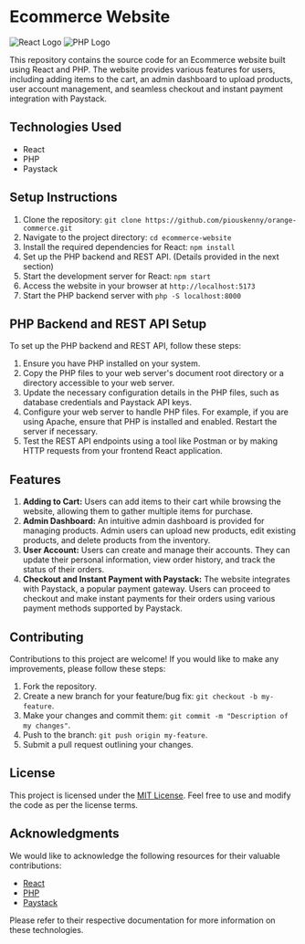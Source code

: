 # Ecommerce Website

![React Logo](https://upload.wikimedia.org/wikipedia/commons/a/a7/React-icon.svg) ![PHP Logo](https://commons.wikimedia.org/wiki/File:PHP-logo.svg)

This repository contains the source code for an Ecommerce website built using React and PHP. The website provides various features for users, including adding items to the cart, an admin dashboard to upload products, user account management, and seamless checkout and instant payment integration with Paystack.

## Technologies Used

- React
- PHP
- Paystack

## Setup Instructions

1. Clone the repository: `git clone https://github.com/piouskenny/orange-commerce.git`
2. Navigate to the project directory: `cd ecommerce-website`
3. Install the required dependencies for React: `npm install`
4. Set up the PHP backend and REST API. (Details provided in the next section)
5. Start the development server for React: `npm start`
6. Access the website in your browser at `http://localhost:5173`
7. Start the PHP backend server with `php -S localhost:8000` 

## PHP Backend and REST API Setup

To set up the PHP backend and REST API, follow these steps:

1. Ensure you have PHP installed on your system.
2. Copy the PHP files to your web server's document root directory or a directory accessible to your web server.
3. Update the necessary configuration details in the PHP files, such as database credentials and Paystack API keys.
4. Configure your web server to handle PHP files. For example, if you are using Apache, ensure that PHP is installed and enabled. Restart the server if necessary.
5. Test the REST API endpoints using a tool like Postman or by making HTTP requests from your frontend React application.

## Features

1. **Adding to Cart:** Users can add items to their cart while browsing the website, allowing them to gather multiple items for purchase.
2. **Admin Dashboard:** An intuitive admin dashboard is provided for managing products. Admin users can upload new products, edit existing products, and delete products from the inventory.
3. **User Account:** Users can create and manage their accounts. They can update their personal information, view order history, and track the status of their orders.
4. **Checkout and Instant Payment with Paystack:** The website integrates with Paystack, a popular payment gateway. Users can proceed to checkout and make instant payments for their orders using various payment methods supported by Paystack.

## Contributing

Contributions to this project are welcome! If you would like to make any improvements, please follow these steps:

1. Fork the repository.
2. Create a new branch for your feature/bug fix: `git checkout -b my-feature`.
3. Make your changes and commit them: `git commit -m "Description of my changes"`.
4. Push to the branch: `git push origin my-feature`.
5. Submit a pull request outlining your changes.

## License

This project is licensed under the [MIT License](LICENSE). Feel free to use and modify the code as per the license terms.

## Acknowledgments

We would like to acknowledge the following resources for their valuable contributions:

- [React](https://reactjs.org/)
- [PHP](https://www.php.net/)
- [Paystack](https://paystack.com/)

Please refer to their respective documentation for more information on these technologies.
